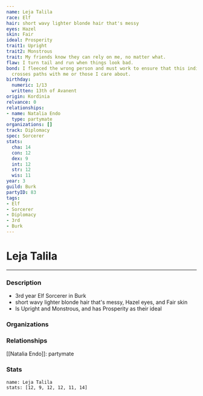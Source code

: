 ```yaml
---
name: Leja Talila
race: Elf
hair: short wavy lighter blonde hair that's messy
eyes: Hazel
skin: Fair
ideal: Prosperity
trait1: Upright
trait2: Monstrous
trait: My friends know they can rely on me, no matter what.
flaw: I turn tail and run when things look bad.
bond: I fleeced the wrong person and must work to ensure that this individual never
  crosses paths with me or those I care about.
birthday:
  numeric: 1/13
  written: 13th of Avanent
origin: Kordinia
relvance: 0
relationships:
- name: Natalia Endo
  type: partymate
organizations: []
track: Diplomacy
spec: Sorcerer
stats:
  cha: 14
  con: 12
  dex: 9
  int: 12
  str: 12
  wis: 11
year: 3
guild: Burk
partyID: 83
tags:
- Elf
- Sorcerer
- Diplomacy
- 3rd
- Burk
---
```

# Leja Talila
---
### Description
- 3rd year Elf Sorcerer in Burk
- short wavy lighter blonde hair that's messy, Hazel eyes, and Fair skin
- Is Upright and Monstrous, and has Prosperity as their ideal

### Organizations
### Relationships
[[Natalia Endo]]: partymate
### Stats
```statblock
name: Leja Talila
stats: [12, 9, 12, 12, 11, 14]
```